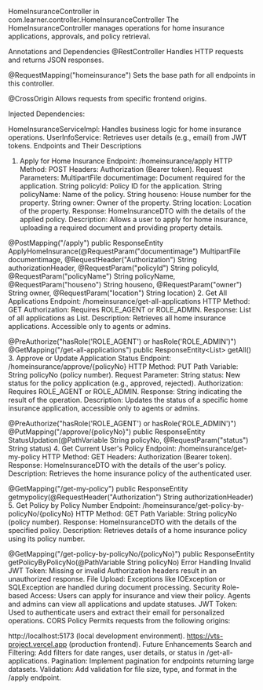 HomeInsuranceController in com.learner.controller.HomeInsuranceController
The HomeInsuranceController manages operations for home insurance applications, approvals, and policy retrieval.

Annotations and Dependencies
@RestController
Handles HTTP requests and returns JSON responses.

@RequestMapping("homeinsurance")
Sets the base path for all endpoints in this controller.

@CrossOrigin
Allows requests from specific frontend origins.

Injected Dependencies:

HomeInsuranceServiceImpl: Handles business logic for home insurance operations.
UserInfoService: Retrieves user details (e.g., email) from JWT tokens.
Endpoints and Their Descriptions
1. Apply for Home Insurance
Endpoint: /homeinsurance/apply
HTTP Method: POST
Headers: Authorization (Bearer token).
Request Parameters:
MultipartFile documentimage: Document required for the application.
String policyId: Policy ID for the application.
String policyName: Name of the policy.
String houseno: House number for the property.
String owner: Owner of the property.
String location: Location of the property.
Response: HomeInsuranceDTO with the details of the applied policy.
Description: Allows a user to apply for home insurance, uploading a required document and providing property details.

@PostMapping("/apply")
public ResponseEntity<HomeInsuranceDTO> ApplyHomeInsurance(@RequestParam("documentimage") MultipartFile documentimage,
    @RequestHeader("Authorization") String authorizationHeader,
    @RequestParam("policyId") String policyId,
    @RequestParam("policyName") String policyName,
    @RequestParam("houseno") String houseno,
    @RequestParam("owner") String owner,
    @RequestParam("location") String location)
2. Get All Applications
Endpoint: /homeinsurance/get-all-applications
HTTP Method: GET
Authorization: Requires ROLE_AGENT or ROLE_ADMIN.
Response: List of all applications as List<HomeInsuranceDTO>.
Description: Retrieves all home insurance applications. Accessible only to agents or admins.

@PreAuthorize("hasRole('ROLE_AGENT') or hasRole('ROLE_ADMIN')")
@GetMapping("/get-all-applications")
public ResponseEntity<List<HomeInsuranceDTO>> getAll()
3. Approve or Update Application Status
Endpoint: /homeinsurance/approve/{policyNo}
HTTP Method: PUT
Path Variable: String policyNo (policy number).
Request Parameter:
String status: New status for the policy application (e.g., approved, rejected).
Authorization: Requires ROLE_AGENT or ROLE_ADMIN.
Response: String indicating the result of the operation.
Description: Updates the status of a specific home insurance application, accessible only to agents or admins.

@PreAuthorize("hasRole('ROLE_AGENT') or hasRole('ROLE_ADMIN')")
@PutMapping("/approve/{policyNo}")
public ResponseEntity<String> StatusUpdation(@PathVariable String policyNo, @RequestParam("status") String status)
4. Get Current User's Policy
Endpoint: /homeinsurance/get-my-policy
HTTP Method: GET
Headers: Authorization (Bearer token).
Response: HomeInsuranceDTO with the details of the user's policy.
Description: Retrieves the home insurance policy of the authenticated user.

@GetMapping("/get-my-policy")
public ResponseEntity<HomeInsuranceDTO> getmypolicy(@RequestHeader("Authorization") String authorizationHeader)
5. Get Policy by Policy Number
Endpoint: /homeinsurance/get-policy-by-policyNo/{policyNo}
HTTP Method: GET
Path Variable: String policyNo (policy number).
Response: HomeInsuranceDTO with the details of the specified policy.
Description: Retrieves details of a home insurance policy using its policy number.

@GetMapping("/get-policy-by-policyNo/{policyNo}")
public ResponseEntity<HomeInsuranceDTO> getPolicyByPolicyNo(@PathVariable String policyNo)
Error Handling
Invalid JWT Token:
Missing or invalid Authorization headers result in an unauthorized response.
File Upload:
Exceptions like IOException or SQLException are handled during document processing.
Security
Role-based Access:
Users can apply for insurance and view their policy.
Agents and admins can view all applications and update statuses.
JWT Token:
Used to authenticate users and extract their email for personalized operations.
CORS Policy
Permits requests from the following origins:

http://localhost:5173 (local development environment).
https://vts-project.vercel.app (production frontend).
Future Enhancements
Search and Filtering:
Add filters for date ranges, user details, or status in /get-all-applications.
Pagination:
Implement pagination for endpoints returning large datasets.
Validation:
Add validation for file size, type, and format in the /apply endpoint.